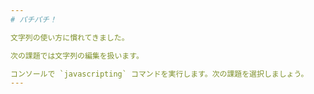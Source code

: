```yaml
---
# パチパチ！

文字列の使い方に慣れてきました。

次の課題では文字列の編集を扱います。

コンソールで `javascripting` コマンドを実行します。次の課題を選択しましょう。
---
```

